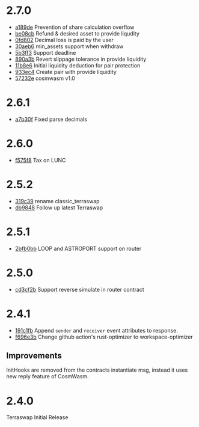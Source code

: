 # 2.7.0

* [a189de](https://github.com/terraswap/classic-terraswap/pull/15/commits/a189de88440f5a26e4104aa950fddbcb259a457e) Prevention of share calculation overflow
* [be08cb](https://github.com/terraswap/classic-terraswap/pull/15/commits/be08cb28d04b2310cadebe6a93a82d132303dc45) Refund & desired asset to provide liqudity
* [0fd802](https://github.com/terraswap/classic-terraswap/pull/15/commits/0fd802c4174c2d227b5aeeac79aa1558d3909493) Decimal loss is paid by the user
* [30aeb6](https://github.com/terraswap/classic-terraswap/pull/15/commits/30aeb63e7a4ee03d9c7e5930100d13e43556d761) min_assets support when withdraw
* [5b3ff3](https://github.com/terraswap/classic-terraswap/pull/15/commits/5b3ff3a768521cec114b9ea6be051adbbd5e6d8c) Support deadline
* [890a3b](https://github.com/terraswap/classic-terraswap/pull/15/commits/890a3b6414d8d78debe4d52bd1e583a9861acf9b) Revert slippage tolerance in provide liquidity
* [11b8e6](https://github.com/terraswap/classic-terraswap/pull/15/commits/11b8e68623d64835018e74a97c5a146d5abb3579) Initial liquidity deduction for pair protection
* [933ec4](https://github.com/terraswap/classic-terraswap/pull/15/commits/933ec4b53832227d1b0542c686ffa4977906ce05) Create pair with provide liquidity
* [57232e](https://github.com/terraswap/classic-terraswap/pull/15/commits/57232eb3c48f585ee53ba6286d96914b8c33d58a) cosmwasm v1.0

# 2.6.1

* [a7b30f](https://github.com/terraswap/classic-terraswap/pull/4/commits/a7b30f1c5e8585cdc05240dd8aca5f37a0765d96) Fixed parse decimals

# 2.6.0

* [f575f8](https://github.com/terraswap/classic-terraswap/pull/2/commits/f575f8e816fa551b4328f2e0acbbe9b001a71945) Tax on LUNC

# 2.5.2

* [319c39](https://github.com/terraswap/classic-terraswap/pull/3/commits/319c39b44889c2fc7a02add1ee99713a4a571124) rename classic_terraswap
* [db9848](https://github.com/terraswap/classic-terraswap/pull/1/commits/db98485e7c2b14a13c13a3b8fc0d68d07fed9dd1) Follow up latest Terraswap

# 2.5.1

* [2bfb0bb](https://github.com/terraswap/terraswap/pull/20/commits/82954c0aa289f12a3fe66df30cf1a65ce7bd4a4e) LOOP and ASTROPORT support on router

# 2.5.0

* [cd3cf2b](https://github.com/terraswap/terraswap/pull/30/commits/cd3cf2bb8d2438f5de4f5c1859b91fa46be85bf3) Support reverse simulate in router contract

# 2.4.1

* [191c1fb](https://github.com/terraswap/terraswap/pull/20/commits/191c1fb11e84771a022d793b70b9fe70988e50d3) Append `sender` and `receiver` event attributes to response.
* [f696e3b](https://github.com/terraswap/terraswap/pull/20/commits/f696e3b94d996ddf7fd10333519b82a904b834b1) Change github action's rust-optimizer to workspace-optimizer 

## Improvements 
InitHooks are removed from the contracts instantiate msg, instead it uses new reply feature of CosmWasm. 

# 2.4.0

Terraswap Initial Release
